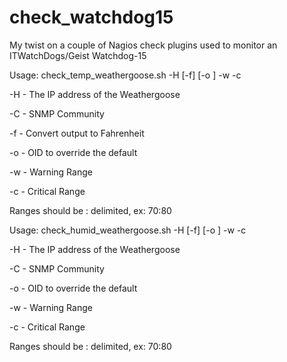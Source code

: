 # check_watchdog15
My twist on a couple of Nagios check plugins used to monitor an ITWatchDogs/Geist Watchdog-15


Usage: check_temp_weathergoose.sh -H <HOSTADDRESS> [-f] [-o <OID>] -w <warning range> -c <critical range>

-H - The IP address of the Weathergoose

-C - SNMP Community

-f - Convert output to Fahrenheit

-o - OID to override the default

-w - Warning Range

-c - Critical Range

Ranges should be : delimited, ex: 70:80


Usage: check_humid_weathergoose.sh -H <HOSTADDRESS> [-f] [-o <OID>] -w <warning range> -c <critical range>

-H - The IP address of the Weathergoose

-C - SNMP Community

-o - OID to override the default

-w - Warning Range

-c - Critical Range

Ranges should be : delimited, ex: 70:80

